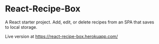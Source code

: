 # React-Recipe-Box
A React starter project.  Add, edit, or delete recipes from an SPA that saves to local storage.

Live version at https://react-recipe-box.herokuapp.com/
